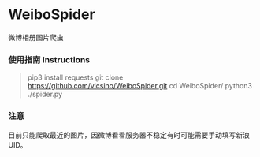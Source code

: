 # WeiboSpider
微博相册图片爬虫
### 使用指南 Instructions
> pip3 install requests
> git clone https://github.com/vicsino/WeiboSpider.git
> cd WeiboSpider/
> python3 ./spider.py
### 注意
目前只能爬取最近的图片，因微博看看服务器不稳定有时可能需要手动填写新浪UID。

